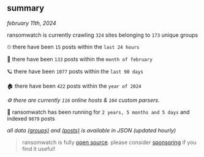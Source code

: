 
## summary
_february 11th, 2024_

ransomwatch is currently crawling `324` sites belonging to `173` unique groups

⏲ there have been `15` posts within the `last 24 hours`

🦈 there have been `133` posts within the `month of february`

🪐 there have been `1077` posts within the `last 90 days`

🏚 there have been `422` posts within the `year of 2024`

_⚙️ there are currently `116` online hosts & `104` custom parsers._

🦕 ransomwatch has been running for `2 years, 5 months and 5 days` and indexed `9879` posts

_all data  [(groups)](http://ransomwhat.telemetry.ltd/groups) and [(posts)](http://ransomwhat.telemetry.ltd/posts) is available in JSON (updated hourly)_

> ransomwatch is fully [open source](https://github.com/joshhighet/ransomwatch#ransomwatch--). please consider [sponsoring](https://github.com/sponsors/joshhighet) if you find it useful!
